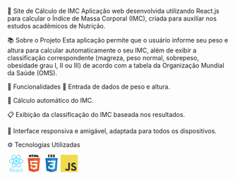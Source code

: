 🥑 Site de Cálculo de IMC
Aplicação web desenvolvida utilizando React.js para calcular o Índice de Massa Corporal (IMC), criada para auxiliar nos estudos acadêmicos de Nutrição.

📚 Sobre o Projeto
Esta aplicação permite que o usuário informe seu peso e altura para calcular automaticamente o seu IMC, além de exibir a classificação correspondente (magreza, peso normal, sobrepeso, obesidade grau I, II ou III) de acordo com a tabela da Organização Mundial da Saúde (OMS).

🚀 Funcionalidades
📏 Entrada de dados de peso e altura.

🧮 Cálculo automático do IMC.

📋 Exibição da classificação do IMC baseada nos resultados.

🎨 Interface responsiva e amigável, adaptada para todos os dispositivos.

⚙️ Tecnologias Utilizadas
<div style="display: flex; flex-wrap: nowrap; align-items: center;"> <a href="https://reactjs.org/" target="_blank" rel="noreferrer">
  <img src="https://raw.githubusercontent.com/devicons/devicon/master/icons/react/react-original-wordmark.svg" alt="react" width="40" height="40"/></a> 
  <a href="https://developer.mozilla.org/en-US/docs/Web/HTML" target="_blank" rel="noreferrer"><img src="https://raw.githubusercontent.com/devicons/devicon/master/icons/html5/html5-original-wordmark.svg" alt="html5" width="40" height="40"/></a>
  <a href="https://developer.mozilla.org/en-US/docs/Web/CSS" target="_blank" rel="noreferrer"><img src="https://raw.githubusercontent.com/devicons/devicon/master/icons/css3/css3-original-wordmark.svg" alt="css3" width="40" height="40"/></a> 
  <a href="https://developer.mozilla.org/en-US/docs/Web/JavaScript" target="_blank" rel="noreferrer"><img src="https://raw.githubusercontent.com/devicons/devicon/master/icons/javascript/javascript-original.svg" alt="javascript" width="40" height="40"/></a> 
</div>
